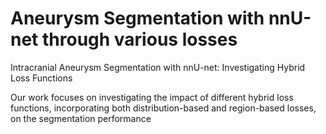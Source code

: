 # Aneurysm Segmentation with nnU-net through various losses 
Intracranial Aneurysm Segmentation with nnU-net: Investigating Hybrid Loss Functions

Our work focuses on investigating the impact of different hybrid loss functions, incorporating both distribution-based and region-based losses, on the segmentation performance
